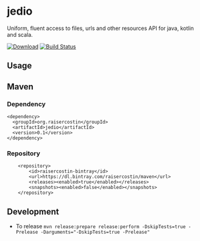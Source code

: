 # jedio
Uniform, fluent access to files, urls and other resources API for java, kotlin and scala. 

[![Download](https://api.bintray.com/packages/raisercostin/maven/jedio/images/download.svg)](https://bintray.com/raisercostin/maven/jedio/_latestVersion)
[![Build Status](https://travis-ci.org/raisercostin/jedio.svg?branch=master)](https://travis-ci.org/raisercostin/jedio)
<!--
[![Codacy Badge](https://www.codacy.com/project/badge/fe1bb28a7735433d89a238ce6f6305c1)](https://www.codacy.com/app/raisercostin/jedio)
-->

## Usage

## Maven
### Dependency

    <dependency>
      <groupId>org.raisercostin</groupId>
      <artifactId>jedio</artifactId>
      <version>0.1</version>
    </dependency>

### Repository

		<repository>
			<id>raisercostin-bintray</id>
			<url>https://dl.bintray.com/raisercostin/maven</url>
			<releases><enabled>true</enabled></releases>
			<snapshots><enabled>false</enabled></snapshots>
		</repository>

## Development

- To release `mvn release:prepare release:perform -DskipTests=true -Prelease -Darguments="-DskipTests=true -Prelease"`
